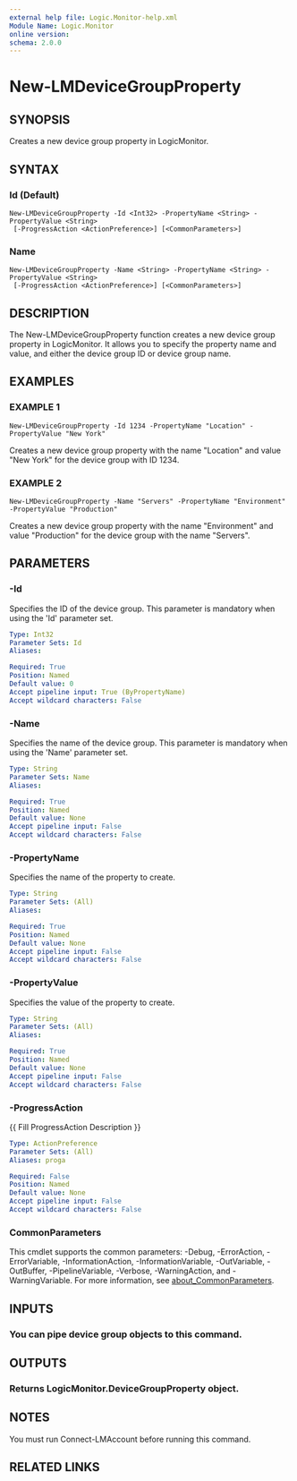 ```yaml
---
external help file: Logic.Monitor-help.xml
Module Name: Logic.Monitor
online version:
schema: 2.0.0
---
```


# New-LMDeviceGroupProperty

## SYNOPSIS
Creates a new device group property in LogicMonitor.

## SYNTAX

### Id (Default)
```
New-LMDeviceGroupProperty -Id <Int32> -PropertyName <String> -PropertyValue <String>
 [-ProgressAction <ActionPreference>] [<CommonParameters>]
```

### Name
```
New-LMDeviceGroupProperty -Name <String> -PropertyName <String> -PropertyValue <String>
 [-ProgressAction <ActionPreference>] [<CommonParameters>]
```

## DESCRIPTION
The New-LMDeviceGroupProperty function creates a new device group property in LogicMonitor.
It allows you to specify the property name and value, and either the device group ID or device group name.

## EXAMPLES

### EXAMPLE 1
```
New-LMDeviceGroupProperty -Id 1234 -PropertyName "Location" -PropertyValue "New York"
```

Creates a new device group property with the name "Location" and value "New York" for the device group with ID 1234.

### EXAMPLE 2
```
New-LMDeviceGroupProperty -Name "Servers" -PropertyName "Environment" -PropertyValue "Production"
```

Creates a new device group property with the name "Environment" and value "Production" for the device group with the name "Servers".

## PARAMETERS

### -Id
Specifies the ID of the device group.
This parameter is mandatory when using the 'Id' parameter set.

```yaml
Type: Int32
Parameter Sets: Id
Aliases:

Required: True
Position: Named
Default value: 0
Accept pipeline input: True (ByPropertyName)
Accept wildcard characters: False
```

### -Name
Specifies the name of the device group.
This parameter is mandatory when using the 'Name' parameter set.

```yaml
Type: String
Parameter Sets: Name
Aliases:

Required: True
Position: Named
Default value: None
Accept pipeline input: False
Accept wildcard characters: False
```

### -PropertyName
Specifies the name of the property to create.

```yaml
Type: String
Parameter Sets: (All)
Aliases:

Required: True
Position: Named
Default value: None
Accept pipeline input: False
Accept wildcard characters: False
```

### -PropertyValue
Specifies the value of the property to create.

```yaml
Type: String
Parameter Sets: (All)
Aliases:

Required: True
Position: Named
Default value: None
Accept pipeline input: False
Accept wildcard characters: False
```

### -ProgressAction
{{ Fill ProgressAction Description }}

```yaml
Type: ActionPreference
Parameter Sets: (All)
Aliases: proga

Required: False
Position: Named
Default value: None
Accept pipeline input: False
Accept wildcard characters: False
```

### CommonParameters
This cmdlet supports the common parameters: -Debug, -ErrorAction, -ErrorVariable, -InformationAction, -InformationVariable, -OutVariable, -OutBuffer, -PipelineVariable, -Verbose, -WarningAction, and -WarningVariable. For more information, see [about_CommonParameters](http://go.microsoft.com/fwlink/?LinkID=113216).

## INPUTS

### You can pipe device group objects to this command.
## OUTPUTS

### Returns LogicMonitor.DeviceGroupProperty object.
## NOTES
You must run Connect-LMAccount before running this command.

## RELATED LINKS
